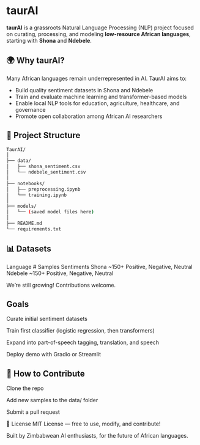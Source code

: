 # taurAI

**taurAI** is a grassroots Natural Language Processing (NLP) project focused on curating, processing, and modeling **low-resource African languages**, starting with **Shona** and **Ndebele**.

## 🌍 Why taurAI?

Many African languages remain underrepresented in AI. TaurAI aims to:
- Build quality sentiment datasets in Shona and Ndebele
- Train and evaluate machine learning and transformer-based models
- Enable local NLP tools for education, agriculture, healthcare, and governance
- Promote open collaboration among African AI researchers

## 📁 Project Structure
```bash
TaurAI/
│
├── data/
│   ├── shona_sentiment.csv
│   └── ndebele_sentiment.csv
│
├── notebooks/
│   ├── preprocessing.ipynb
│   └── training.ipynb
│
├── models/
│   └── (saved model files here)
│
├── README.md
└── requirements.txt
```


## 📊 Datasets
Language	# Samples	Sentiments
Shona	~150+	Positive, Negative, Neutral
Ndebele	~150+	Positive, Negative, Neutral

We’re still growing! Contributions welcome.

 ## Goals
 Curate initial sentiment datasets

 Train first classifier (logistic regression, then transformers)

 Expand into part-of-speech tagging, translation, and speech

 Deploy demo with Gradio or Streamlit

## 🤝 How to Contribute
Clone the repo

Add new samples to the data/ folder

Submit a pull request

📜 License
MIT License — free to use, modify, and contribute!

Built by Zimbabwean AI enthusiasts, for the future of African languages.
